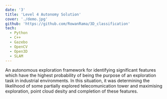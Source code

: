 ```yaml
---
date: '3'
title: 'Level 4 Autonomy Solution'
cover: './demo.jpg'
github: 'https://github.com/RowanRama/3D_classification'
tech:
  - Python
  - C++
  - Gazebo
  - OpenCV
  - Open3D
  - SLAM
---
```


An autonomous exploration framework for identifying significant features which have the highest probability of being the purpose of an exploration task in industrial environments. In this situation, it was determining the likelihood of some partially explored telecomunication tower and maximising exploration, point cloud desity and  completion of these features.
